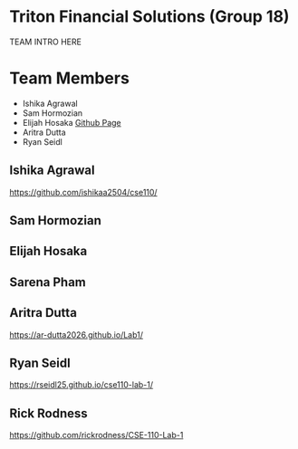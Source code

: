 # Triton Financial Solutions (Group 18)
TEAM INTRO HERE

# Team Members
- Ishika Agrawal
- Sam Hormozian
- Elijah Hosaka
    [Github Page](https://elijah-hosaka.github.io/cse110-lab-1/)
- Aritra Dutta
- Ryan Seidl

## Ishika Agrawal
https://github.com/ishikaa2504/cse110/

## Sam Hormozian

## Elijah Hosaka

## Sarena Pham

## Aritra Dutta
https://ar-dutta2026.github.io/Lab1/

## Ryan Seidl
https://rseidl25.github.io/cse110-lab-1/

## Rick Rodness
https://github.com/rickrodness/CSE-110-Lab-1
